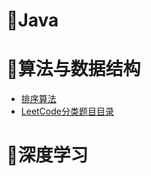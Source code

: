 # 🍍Java

# 🍓算法与数据结构

* [排序算法](notes/算法与数据结构/排序算法.md)
* [LeetCode分类题目目录](notes/算法与数据结构/LeetCode分类题目目录.md)

# 🍉深度学习

